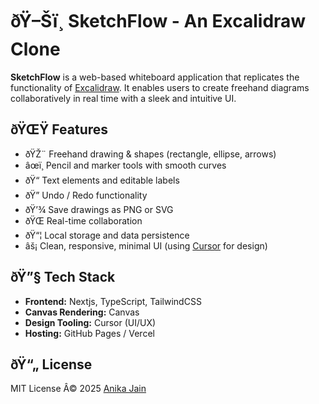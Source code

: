 
# ðŸ–Šï¸ SketchFlow - An Excalidraw Clone

**SketchFlow** is a web-based whiteboard application that replicates the functionality of [Excalidraw](https://excalidraw.com). It enables users to create freehand diagrams collaboratively in real time with a sleek and intuitive UI.

## ðŸŒŸ Features

- ðŸŽ¨ Freehand drawing & shapes (rectangle, ellipse, arrows)
- âœï¸ Pencil and marker tools with smooth curves
- ðŸ“ Text elements and editable labels
- ðŸ” Undo / Redo functionality
- ðŸ’¾ Save drawings as PNG or SVG
- ðŸŒ Real-time collaboration
- ðŸ“¦ Local storage and data persistence
- âš¡ Clean, responsive, minimal UI (using [Cursor](https://cursor.so) for design)

## ðŸ”§ Tech Stack

- **Frontend:** Nextjs, TypeScript, TailwindCSS
- **Canvas Rendering:** Canvas 
- **Design Tooling:** Cursor (UI/UX)
- **Hosting:** GitHub Pages / Vercel

## ðŸ“„ License

MIT License Â© 2025 [Anika Jain](https://github.com/Anika7j)